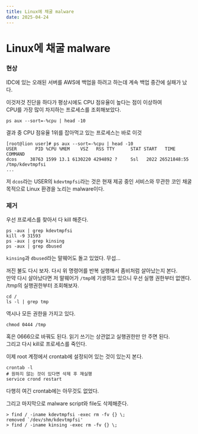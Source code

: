 ```yaml
---
title: Linux에 채굴 malware
date: 2025-04-24
---
```


# Linux에 채굴 malware

### 현상

IDC에 있는 오래된 서버를 AWS에 백업을 하려고 하는데 계속 백업 중간에 실패가 났다.

이것저것 진단을 하다가 평상시에도 CPU 점유율이 높다는 점이 이상하여  
CPU를 가장 많이 차지하는 프로세스를 조회해보았다.

```
ps aux --sort=-%cpu | head -10
```

결과 중 CPU 점유율 1위를 잡아먹고 있는 프로세스는 바로 이것

```
[root@lion user]# ps aux --sort=-%cpu | head -10
USER       PID %CPU %MEM    VSZ   RSS TTY      STAT START   TIME COMMAND
dcos     38763 1599 13.1 6130220 4294892 ?     Ssl   2022 26521848:55 /tmp/kdevtmpfsi
...
```

저 `dcos`라는 USER의 `kdevtmpfsi`라는 것은 현재 제공 중인 서비스와 무관한 코인 채굴 목적으로 Linux 환경을 노리는 malware이다.

### 제거

우선 프로세스를 찾아서 다 kill 해준다.

```
ps -aux | grep kdevtmpfsi
kill -9 31593
ps -aux | grep kinsing
ps -aux | grep dbused
```

`kinsing`과 `dbused`라는 말웨어도 돌고 있었다. 무섭...

꺼진 불도 다시 보자. 다시 위 명령어를 반복 실행해서 좀비처럼 살아났는지 본다.  
만약 다시 살아났다면 저 말웨어가 `/tmp`에 기생하고 있으니 우선 실행 권한부터 없앤다.  
/tmp의 실행권한부터 조회해보자.

```
cd /
ls -l | grep tmp
```

역시나 모든 권한을 가지고 있다.

```
chmod 0444 /tmp
```

혹은 0666으로 바꿔도 된다. 읽기 쓰기는 상관없고 실행권한만 안 주면 된다.  
그리고 다시 kill로 프로세스를 죽인다.

이제 root 계정에서 crontab에 설정되어 있는 것이 있는지 본다.

```
crontab -l
# 원하지 않는 것이 있다면 삭제 후 재실행
service crond restart
```

다행히 여긴 crontab에는 아무것도 없었다.

그리고 마지막으로 malware script와 file도 삭제해준다.

```
> find / -iname kdevtmpfsi -exec rm -fv {} \;
removed `/dev/shm/kdevtmpfsi'
> find / -iname kinsing -exec rm -fv {} \;
```
